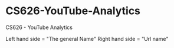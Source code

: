 # CS626-YouTube-Analytics
CS626 - YouTube Analytics

Left hand side = "The general Name"
Right hand side = "Url name"
